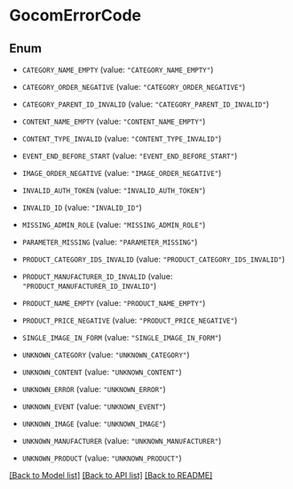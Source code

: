 # GocomErrorCode

## Enum


* `CATEGORY_NAME_EMPTY` (value: `"CATEGORY_NAME_EMPTY"`)

* `CATEGORY_ORDER_NEGATIVE` (value: `"CATEGORY_ORDER_NEGATIVE"`)

* `CATEGORY_PARENT_ID_INVALID` (value: `"CATEGORY_PARENT_ID_INVALID"`)

* `CONTENT_NAME_EMPTY` (value: `"CONTENT_NAME_EMPTY"`)

* `CONTENT_TYPE_INVALID` (value: `"CONTENT_TYPE_INVALID"`)

* `EVENT_END_BEFORE_START` (value: `"EVENT_END_BEFORE_START"`)

* `IMAGE_ORDER_NEGATIVE` (value: `"IMAGE_ORDER_NEGATIVE"`)

* `INVALID_AUTH_TOKEN` (value: `"INVALID_AUTH_TOKEN"`)

* `INVALID_ID` (value: `"INVALID_ID"`)

* `MISSING_ADMIN_ROLE` (value: `"MISSING_ADMIN_ROLE"`)

* `PARAMETER_MISSING` (value: `"PARAMETER_MISSING"`)

* `PRODUCT_CATEGORY_IDS_INVALID` (value: `"PRODUCT_CATEGORY_IDS_INVALID"`)

* `PRODUCT_MANUFACTURER_ID_INVALID` (value: `"PRODUCT_MANUFACTURER_ID_INVALID"`)

* `PRODUCT_NAME_EMPTY` (value: `"PRODUCT_NAME_EMPTY"`)

* `PRODUCT_PRICE_NEGATIVE` (value: `"PRODUCT_PRICE_NEGATIVE"`)

* `SINGLE_IMAGE_IN_FORM` (value: `"SINGLE_IMAGE_IN_FORM"`)

* `UNKNOWN_CATEGORY` (value: `"UNKNOWN_CATEGORY"`)

* `UNKNOWN_CONTENT` (value: `"UNKNOWN_CONTENT"`)

* `UNKNOWN_ERROR` (value: `"UNKNOWN_ERROR"`)

* `UNKNOWN_EVENT` (value: `"UNKNOWN_EVENT"`)

* `UNKNOWN_IMAGE` (value: `"UNKNOWN_IMAGE"`)

* `UNKNOWN_MANUFACTURER` (value: `"UNKNOWN_MANUFACTURER"`)

* `UNKNOWN_PRODUCT` (value: `"UNKNOWN_PRODUCT"`)


[[Back to Model list]](../README.md#documentation-for-models) [[Back to API list]](../README.md#documentation-for-api-endpoints) [[Back to README]](../README.md)


